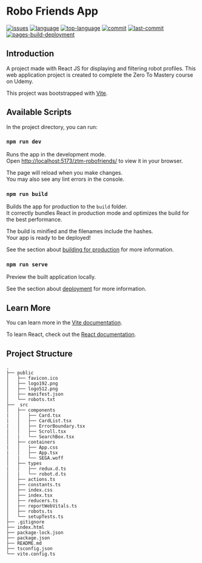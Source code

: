 # Robo Friends App

[![issues](https://img.shields.io/github/issues/KenTandrian/ztm-robofriends)](https://github.com/KenTandrian/ztm-robofriends/issues)
[![language](https://img.shields.io/github/languages/count/KenTandrian/ztm-robofriends)](https://github.com/KenTandrian/ztm-robofriends/search?l=javascript)
[![top-language](https://img.shields.io/github/languages/top/KenTandrian/ztm-robofriends)](https://github.com/KenTandrian/ztm-robofriends/search?l=javascript)
[![commit](https://img.shields.io/github/commit-activity/m/KenTandrian/ztm-robofriends)](https://github.com/KenTandrian/ztm-robofriends/commits/main)
[![last-commit](https://img.shields.io/github/last-commit/KenTandrian/ztm-robofriends)](https://github.com/KenTandrian/ztm-robofriends/commits/main)
[![pages-build-deployment](https://github.com/KenTandrian/ztm-robofriends/actions/workflows/pages/pages-build-deployment/badge.svg?branch=gh-pages)](https://github.com/KenTandrian/ztm-robofriends/actions/workflows/pages/pages-build-deployment)

## Introduction
A project made with React JS for displaying and filtering robot profiles. This web application project is created to complete the Zero To Mastery course on Udemy.

This project was bootstrapped with [Vite](https://github.com/vitejs/vite).

## Available Scripts

In the project directory, you can run:

### `npm run dev`

Runs the app in the development mode.\
Open [http://localhost:5173/ztm-robofriends/](http://localhost:5173/ztm-robofriends/) to view it in your browser.

The page will reload when you make changes.\
You may also see any lint errors in the console.

### `npm run build`

Builds the app for production to the `build` folder.\
It correctly bundles React in production mode and optimizes the build for the best performance.

The build is minified and the filenames include the hashes.\
Your app is ready to be deployed!

See the section about [building for production](https://vitejs.dev/guide/build.html) for more information.

### `npm run serve`

Preview the built application locally.

See the section about [deployment](https://vitejs.dev/guide/static-deploy.html) for more information.

## Learn More

You can learn more in the [Vite documentation](https://vitejs.dev/guide/).

To learn React, check out the [React documentation](https://reactjs.org/).

## Project Structure
```
.
├── public
│   ├── favicon.ico
│   ├── logo192.png
│   ├── logo512.png
│   ├── manifest.json
│   └── robots.txt
├──  src
│   ├── components
|   │   ├── Card.tsx
|   │   ├── CardList.tsx
|   │   ├── ErrorBoundary.tsx
|   │   ├── Scroll.tsx
│   |   └── SearchBox.tsx
│   ├── containers
|   │   ├── App.css
|   │   ├── App.tsx
│   |   └── SEGA.woff
│   ├── types
|   │   ├── redux.d.ts
│   |   └── robot.d.ts
│   ├── actions.ts
│   ├── constants.ts
│   ├── index.css
│   ├── index.tsx
│   ├── reducers.ts
│   ├── reportWebVitals.ts
│   ├── robots.ts
│   └── setupTests.ts
├── .gitignore
├── index.html
├── package-lock.json
├── package.json
├── README.md
├── tsconfig.json
└── vite.config.ts
```